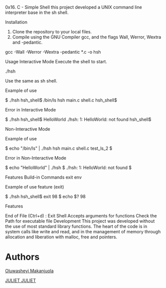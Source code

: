 0x16. C - Simple Shell
this project developed a UNIX command line interpreter base in the sh shell.

Installation
1. Clone the repository to your local files.
2. Compile using the GNU Compiler gcc, and the flags Wall, Werror, Wextra and -pedantic.

gcc -Wall -Werror -Wextra -pedantic *.c -o hsh

Usage
Interactive Mode
Execute the shell to start.

./hsh

Use the same as sh shell.

Example of use

$ ./hsh
hsh_shell$ /bin/ls
hsh main.c shell.c
hsh_shell$

Error in Interactive Mode

$ ./hsh
hsh_shell$ HelloWorld
./hsh: 1: HelloWorld: not found
hsh_shell$

Non-Interactive Mode

Example of use

$ echo "/bin/ls" | ./hsh
hsh main.c shell.c test_ls_2
$

Error in Non-Interactive Mode

$ echo "HelloWorld" | ./hsh
$ ./hsh: 1: HelloWorld: not found
$

Features
Build-in Commands
exit
env

Example of use feature (exit)

$ ./hsh
hsh_shell$ exit 98
$ echo $?
98

Features

End of File (Ctrl+d) : Exit Shell
Accepts arguments for functions
Check the Path for executable file
Development
This project was developed without the use of most standard library functions. The heart of the code is in system calls like write and read, and in the management of memory through allocation and liberation with malloc, free and pointers.

# Authors

[Oluwasheyi Makanjuola](https://github.com/Mxcoded)

[JULIET JULIET](https://github.com/abuchijuliet)

